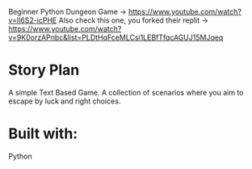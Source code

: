 Beginner Python Dungeon Game -> https://www.youtube.com/watch?v=lI6S2-icPHE 
Also check this one, you forked their replit -> https://www.youtube.com/watch?v=9K0orzAPnbc&list=PLDtHqFceMLCsi1LEBfTfqcAGUJ15MJqeq

# Story Plan

A simple Text Based Game. A collection of scenarios where you aim to escape by luck and right choices.


# Built with:

Python



